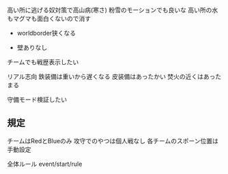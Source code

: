 高い所に逃げる奴対策で高山病(寒さ)
	粉雪のモーションでも良いな
	高い所の水もマグマも面白くないので消す

- worldborder狭くなる

- 壁ありなし

チームでも戦歴表示したい

リアル志向
鉄装備は重いから遅くなる
皮装備はあったかい
焚火の近くはあったまる

守備モード検証したい

## 規定
チームはRedとBlueのみ
攻守でのやつは個人戦なし
各チームのスポーン位置は手動設定

全体ルール
event/start/rule
